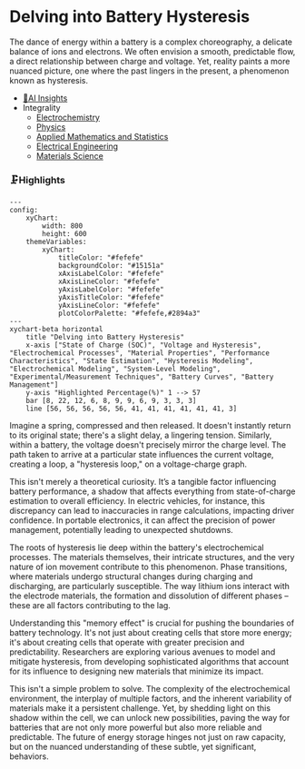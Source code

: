 # Delving into Battery Hysteresis
The dance of energy within a battery is a complex choreography, a delicate balance of ions and electrons. We often envision a smooth, predictable flow, a direct relationship between charge and voltage. Yet, reality paints a more nuanced picture, one where the past lingers in the present, a phenomenon known as hysteresis.
- [🧠AI Insights](https://viadean.notion.site/Delving-into-Battery-Hysteresis-1651ae7b9a3280daa443fdcb83597a00?pvs=4)
- Integrality
  - [Electrochemistry](https://viadean.notion.site/Electrochemistry-1751ae7b9a32801eb009d647c2feb491?pvs=4)
  - [Physics](https://viadean.notion.site/Physics-1a51ae7b9a3280799b42fe620aa30907?pvs=4)
  - [Applied Mathematics and Statistics](https://viadean.notion.site/Applied-Mathematics-and-Statistics-1a51ae7b9a328089b257dfc0888d4fd5?pvs=4)
  - [Electrical Engineering](https://viadean.notion.site/Electrical-Engineering-1a51ae7b9a3280b28420fe77e05fe5e0?pvs=4)
  - [Materials Science](https://viadean.notion.site/Materials-Science-1a51ae7b9a328019827fd2f066e82b0f?pvs=4)
 
### 🗜️Highlights
```mermaid
---
config:
    xyChart:
        width: 800
        height: 600
    themeVariables:
        xyChart:
            titleColor: "#fefefe"
            backgroundColor: "#15151a"
            xAxisLabelColor: "#fefefe"
            xAxisLineColor: "#fefefe"
            yAxisLabelColor: "#fefefe"
            yAxisTitleColor: "#fefefe"
            yAxisLineColor: "#fefefe"
            plotColorPalette: "#fefefe,#2894a3"
---
xychart-beta horizontal
    title "Delving into Battery Hysteresis"
    x-axis ["State of Charge (SOC)", "Voltage and Hysteresis", "Electrochemical Processes", "Material Properties", "Performance Characteristics", "State Estimation", "Hysteresis Modeling", "Electrochemical Modeling", "System-Level Modeling", "Experimental/Measurement Techniques", "Battery Curves", "Battery Management"]
    y-axis "Highlighted Percentage(%)" 1 --> 57
    bar [8, 22, 12, 6, 8, 9, 9, 6, 9, 3, 3, 3]
    line [56, 56, 56, 56, 56, 41, 41, 41, 41, 41, 41, 3]
```
Imagine a spring, compressed and then released. It doesn't instantly return to its original state; there's a slight delay, a lingering tension. Similarly, within a battery, the voltage doesn't precisely mirror the charge level. The path taken to arrive at a particular state influences the current voltage, creating a loop, a "hysteresis loop," on a voltage-charge graph.

This isn't merely a theoretical curiosity. It’s a tangible factor influencing battery performance, a shadow that affects everything from state-of-charge estimation to overall efficiency. In electric vehicles, for instance, this discrepancy can lead to inaccuracies in range calculations, impacting driver confidence. In portable electronics, it can affect the precision of power management, potentially leading to unexpected shutdowns.

The roots of hysteresis lie deep within the battery's electrochemical processes. The materials themselves, their intricate structures, and the very nature of ion movement contribute to this phenomenon. Phase transitions, where materials undergo structural changes during charging and discharging, are particularly susceptible. The way lithium ions interact with the electrode materials, the formation and dissolution of different phases – these are all factors contributing to the lag.

Understanding this "memory effect" is crucial for pushing the boundaries of battery technology. It's not just about creating cells that store more energy; it's about creating cells that operate with greater precision and predictability. Researchers are exploring various avenues to model and mitigate hysteresis, from developing sophisticated algorithms that account for its influence to designing new materials that minimize its impact.

This isn't a simple problem to solve. The complexity of the electrochemical environment, the interplay of multiple factors, and the inherent variability of materials make it a persistent challenge. Yet, by shedding light on this shadow within the cell, we can unlock new possibilities, paving the way for batteries that are not only more powerful but also more reliable and predictable. The future of energy storage hinges not just on raw capacity, but on the nuanced understanding of these subtle, yet significant, behaviors.
